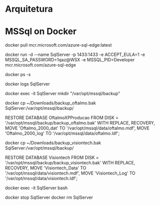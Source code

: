 # Arquitetura



# MSSql on Docker

docker pull mcr.microsoft.com/azure-sql-edge:latest

docker run -d
  --name SqlServer
  -p 1433:1433
  -e ACCEPT_EULA=1
  -e MSSQL_SA_PASSWORD=1qaz@WSX
  -e MSSQL_PID=Developer
  mcr.microsoft.com/azure-sql-edge

docker ps -s

docker logs SqlServer

docker exec -it SqlServer mkdir "/var/opt/mssql/backup"

docker cp ~/Downloads/backup_oftalmo.bak SqlServer:/var/opt/mssql/backup/

RESTORE DATABASE OftalmoXPProducao
  FROM DISK = '/var/opt/mssql/backup/backup_oftalmo.bak'
  WITH REPLACE, RECOVERY,
  MOVE 'Oftalmo_2000_dat' TO '/var/opt/mssql/data/oftalmo.mdf',
  MOVE 'Oftalmo_2000_log'  TO '/var/opt/mssql/data/oftalmo.ldf';

docker cp ~/Downloads/backup_visiontech.bak SqlServer:/var/opt/mssql/backup/

RESTORE DATABASE Visiontech
  FROM DISK = '/var/opt/mssql/backup/backup_visiontech.bak'
  WITH REPLACE, RECOVERY,
  MOVE 'Visiontech_Data' TO '/var/opt/mssql/data/visiontech.mdf',
  MOVE 'Visiontech_Log'  TO '/var/opt/mssql/data/visiontech.ldf';

docker exec -it SqlServer bash

docker stop SqlServer
docker rm SqlServer
